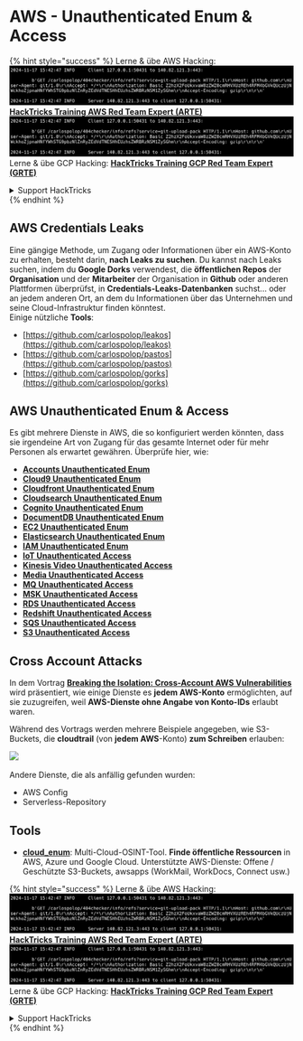 # AWS - Unauthenticated Enum & Access

{% hint style="success" %}
Lerne & übe AWS Hacking:<img src="../../../.gitbook/assets/image (1).png" alt="" data-size="line">[**HackTricks Training AWS Red Team Expert (ARTE)**](https://training.hacktricks.xyz/courses/arte)<img src="../../../.gitbook/assets/image (1).png" alt="" data-size="line">\
Lerne & übe GCP Hacking: <img src="../../../.gitbook/assets/image (2).png" alt="" data-size="line">[**HackTricks Training GCP Red Team Expert (GRTE)**<img src="../../../.gitbook/assets/image (2).png" alt="" data-size="line">](https://training.hacktricks.xyz/courses/grte)

<details>

<summary>Support HackTricks</summary>

* Überprüfe die [**Abonnementpläne**](https://github.com/sponsors/carlospolop)!
* **Tritt der** 💬 [**Discord-Gruppe**](https://discord.gg/hRep4RUj7f) oder der [**Telegram-Gruppe**](https://t.me/peass) bei oder **folge** uns auf **Twitter** 🐦 [**@hacktricks\_live**](https://twitter.com/hacktricks\_live)**.**
* **Teile Hacking-Tricks, indem du PRs an die** [**HackTricks**](https://github.com/carlospolop/hacktricks) und [**HackTricks Cloud**](https://github.com/carlospolop/hacktricks-cloud) GitHub-Repos einreichst.

</details>
{% endhint %}

## AWS Credentials Leaks

Eine gängige Methode, um Zugang oder Informationen über ein AWS-Konto zu erhalten, besteht darin, **nach Leaks zu suchen**. Du kannst nach Leaks suchen, indem du **Google Dorks** verwendest, die **öffentlichen Repos** der **Organisation** und der **Mitarbeiter** der Organisation in **Github** oder anderen Plattformen überprüfst, in **Credentials-Leaks-Datenbanken** suchst... oder an jedem anderen Ort, an dem du Informationen über das Unternehmen und seine Cloud-Infrastruktur finden könntest.\
Einige nützliche **Tools**:

* [https://github.com/carlospolop/leakos](https://github.com/carlospolop/leakos)
* [https://github.com/carlospolop/pastos](https://github.com/carlospolop/pastos)
* [https://github.com/carlospolop/gorks](https://github.com/carlospolop/gorks)

## AWS Unauthenticated Enum & Access

Es gibt mehrere Dienste in AWS, die so konfiguriert werden könnten, dass sie irgendeine Art von Zugang für das gesamte Internet oder für mehr Personen als erwartet gewähren. Überprüfe hier, wie:

* [**Accounts Unauthenticated Enum**](aws-accounts-unauthenticated-enum.md)
* [**Cloud9 Unauthenticated Enum**](https://github.com/carlospolop/hacktricks-cloud/blob/master/pentesting-cloud/aws-security/aws-unauthenticated-enum-access/broken-reference/README.md)
* [**Cloudfront Unauthenticated Enum**](aws-cloudfront-unauthenticated-enum.md)
* [**Cloudsearch Unauthenticated Enum**](https://github.com/carlospolop/hacktricks-cloud/blob/master/pentesting-cloud/aws-security/aws-unauthenticated-enum-access/broken-reference/README.md)
* [**Cognito Unauthenticated Enum**](aws-cognito-unauthenticated-enum.md)
* [**DocumentDB Unauthenticated Enum**](aws-documentdb-enum.md)
* [**EC2 Unauthenticated Enum**](aws-ec2-unauthenticated-enum.md)
* [**Elasticsearch Unauthenticated Enum**](aws-elasticsearch-unauthenticated-enum.md)
* [**IAM Unauthenticated Enum**](aws-iam-and-sts-unauthenticated-enum.md)
* [**IoT Unauthenticated Access**](aws-iot-unauthenticated-enum.md)
* [**Kinesis Video Unauthenticated Access**](aws-kinesis-video-unauthenticated-enum.md)
* [**Media Unauthenticated Access**](aws-media-unauthenticated-enum.md)
* [**MQ Unauthenticated Access**](aws-mq-unauthenticated-enum.md)
* [**MSK Unauthenticated Access**](aws-msk-unauthenticated-enum.md)
* [**RDS Unauthenticated Access**](aws-rds-unauthenticated-enum.md)
* [**Redshift Unauthenticated Access**](aws-redshift-unauthenticated-enum.md)
* [**SQS Unauthenticated Access**](aws-sqs-unauthenticated-enum.md)
* [**S3 Unauthenticated Access**](aws-s3-unauthenticated-enum.md)

## Cross Account Attacks

In dem Vortrag [**Breaking the Isolation: Cross-Account AWS Vulnerabilities**](https://www.youtube.com/watch?v=JfEFIcpJ2wk) wird präsentiert, wie einige Dienste es **jedem AWS-Konto** ermöglichten, auf sie zuzugreifen, weil **AWS-Dienste ohne Angabe von Konto-IDs** erlaubt waren.

Während des Vortrags werden mehrere Beispiele angegeben, wie S3-Buckets, die **cloudtrail** (von **jedem AWS**-Konto) **zum Schreiben** erlauben:

![](<../../../.gitbook/assets/image (260).png>)

Andere Dienste, die als anfällig gefunden wurden:

* AWS Config
* Serverless-Repository

## Tools

* [**cloud\_enum**](https://github.com/initstring/cloud\_enum): Multi-Cloud-OSINT-Tool. **Finde öffentliche Ressourcen** in AWS, Azure und Google Cloud. Unterstützte AWS-Dienste: Offene / Geschützte S3-Buckets, awsapps (WorkMail, WorkDocs, Connect usw.)

{% hint style="success" %}
Lerne & übe AWS Hacking:<img src="../../../.gitbook/assets/image (1).png" alt="" data-size="line">[**HackTricks Training AWS Red Team Expert (ARTE)**](https://training.hacktricks.xyz/courses/arte)<img src="../../../.gitbook/assets/image (1).png" alt="" data-size="line">\
Lerne & übe GCP Hacking: <img src="../../../.gitbook/assets/image (2).png" alt="" data-size="line">[**HackTricks Training GCP Red Team Expert (GRTE)**<img src="../../../.gitbook/assets/image (2).png" alt="" data-size="line">](https://training.hacktricks.xyz/courses/grte)

<details>

<summary>Support HackTricks</summary>

* Überprüfe die [**Abonnementpläne**](https://github.com/sponsors/carlospolop)!
* **Tritt der** 💬 [**Discord-Gruppe**](https://discord.gg/hRep4RUj7f) oder der [**Telegram-Gruppe**](https://t.me/peass) bei oder **folge** uns auf **Twitter** 🐦 [**@hacktricks\_live**](https://twitter.com/hacktricks\_live)**.**
* **Teile Hacking-Tricks, indem du PRs an die** [**HackTricks**](https://github.com/carlospolop/hacktricks) und [**HackTricks Cloud**](https://github.com/carlospolop/hacktricks-cloud) GitHub-Repos einreichst.

</details>
{% endhint %}
